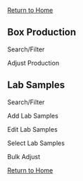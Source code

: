 [Return to Home](Docs/docs/index.html)
## Box Production 
Search/Filter

Adjust Production
## Lab Samples
Search/Filter

Add Lab Samples

Edit Lab Samples 

Select Lab Samples

Bulk Adjust

[Return to Home](Docs/docs/index.html)